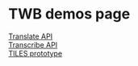 <div id="top">
<h1>TWB demos page</h1>

<p>
<a href="/translate">Translate API</a>
<br>
<a href="/transcribe">Transcribe API</a>
<br>
<a href="/tiles">TILES prototype</a>
</p>
</div>

